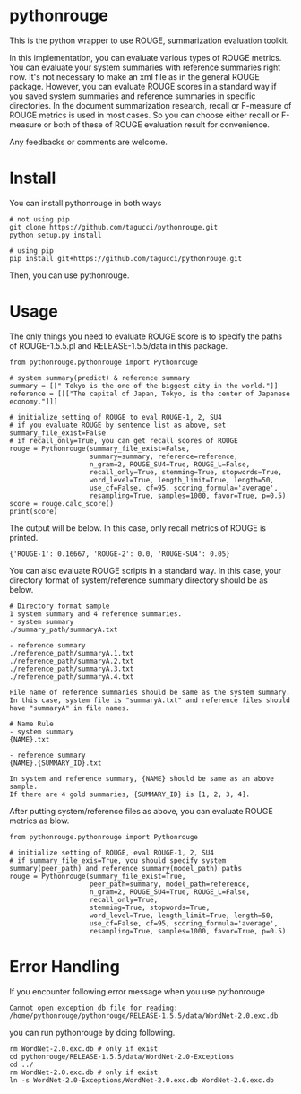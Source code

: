 # pythonrouge
This is the python wrapper to use ROUGE, summarization evaluation toolkit.

In this implementation, you can evaluate various types of ROUGE metrics. You can evaluate your system summaries with reference summaries right now. It's not necessary to make an xml file as in the general ROUGE package. However, you can evaluate ROUGE scores in a standard way if you saved system summaries and reference summaries in specific directories. In the document summarization research, recall or F-measure of ROUGE metrics is used in most cases. So you can choose either recall or F-measure or both of these of ROUGE evaluation result for convenience.

Any feedbacks or comments are welcome.

# Install
You can install pythonrouge in both ways

```
# not using pip
git clone https://github.com/tagucci/pythonrouge.git
python setup.py install

# using pip
pip install git+https://github.com/tagucci/pythonrouge.git
```
Then, you can use pythonrouge.

# Usage

The only things you need to evaluate ROUGE score is to specify the paths of ROUGE-1.5.5.pl and RELEASE-1.5.5/data in this package.

```
from pythonrouge.pythonrouge import Pythonrouge

# system summary(predict) & reference summary
summary = [[" Tokyo is the one of the biggest city in the world."]]
reference = [[["The capital of Japan, Tokyo, is the center of Japanese economy."]]]

# initialize setting of ROUGE to eval ROUGE-1, 2, SU4
# if you evaluate ROUGE by sentence list as above, set summary_file_exist=False
# if recall_only=True, you can get recall scores of ROUGE
rouge = Pythonrouge(summary_file_exist=False,
                    summary=summary, reference=reference,
                    n_gram=2, ROUGE_SU4=True, ROUGE_L=False,
                    recall_only=True, stemming=True, stopwords=True,
                    word_level=True, length_limit=True, length=50,
                    use_cf=False, cf=95, scoring_formula='average',
                    resampling=True, samples=1000, favor=True, p=0.5)
score = rouge.calc_score()
print(score)
```

The output will be below. In this case, only recall metrics of ROUGE is printed.

```
{'ROUGE-1': 0.16667, 'ROUGE-2': 0.0, 'ROUGE-SU4': 0.05}
```

You can also evaluate ROUGE scripts in a standard way.
In this case, your directory format of system/reference summary directory should be as below.

```
# Directory format sample
1 system summary and 4 reference summaries.
- system summary
./summary_path/summaryA.txt

- reference summary
./reference_path/summaryA.1.txt
./reference_path/summaryA.2.txt
./reference_path/summaryA.3.txt
./reference_path/summaryA.4.txt

File name of reference summaries should be same as the system summary.
In this case, system file is "summaryA.txt" and reference files should have "summaryA" in file names.

# Name Rule
- system summary
{NAME}.txt

- reference summary
{NAME}.{SUMMARY_ID}.txt

In system and reference summary, {NAME} should be same as an above sample.
If there are 4 gold summaries, {SUMMARY_ID} is [1, 2, 3, 4].
```

After putting system/reference files as above, you can evaluate ROUGE metrics as blow.

```
from pythonrouge.pythonrouge import Pythonrouge

# initialize setting of ROUGE, eval ROUGE-1, 2, SU4
# if summary_file_exis=True, you should specify system summary(peer_path) and reference summary(model_path) paths
rouge = Pythonrouge(summary_file_exist=True,
                    peer_path=summary, model_path=reference,
                    n_gram=2, ROUGE_SU4=True, ROUGE_L=False,
                    recall_only=True,
                    stemming=True, stopwords=True,
                    word_level=True, length_limit=True, length=50,
                    use_cf=False, cf=95, scoring_formula='average',
                    resampling=True, samples=1000, favor=True, p=0.5)
```


# Error Handling
If you encounter following error message when you use pythonrouge

```
Cannot open exception db file for reading: /home/pythonrouge/pythonrouge/RELEASE-1.5.5/data/WordNet-2.0.exc.db
```

you can run pythonrouge by doing following.

```
rm WordNet-2.0.exc.db # only if exist
cd pythonrouge/RELEASE-1.5.5/data/WordNet-2.0-Exceptions
cd ../
rm WordNet-2.0.exc.db # only if exist
ln -s WordNet-2.0-Exceptions/WordNet-2.0.exc.db WordNet-2.0.exc.db
```
